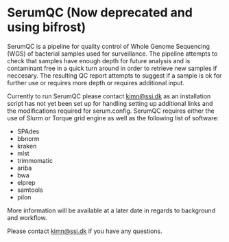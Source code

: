 SerumQC (Now deprecated and using bifrost)
=======

SerumQC is a pipeline for quality control of Whole Genome Sequencing (WGS) of bacterial samples used for surveillance. The pipeline attempts to check that samples have enough depth for future analysis and is contaminant free in a quick turn around in order to retrieve new samples if neccesary. The resulting QC report attempts to suggest if a sample is ok for further use or requires more depth or requires additional input.

Currently to run SerumQC please contact kimn@ssi.dk as an installation script has not yet been set up for handling setting up additional links and the modifications required for serum.config. SerumQC requires either the use of Slurm or Torque grid engine as well as the following list of software:
* SPAdes
* bbnorm
* kraken
* mlst
* trimmomatic
* ariba
* bwa
* elprep
* samtools
* pilon

More information will be available at a later date in regards to background and workflow.

Please contact kimn@ssi.dk if you have any questions.
